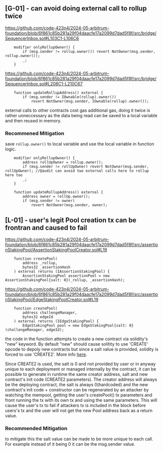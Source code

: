 ## [G-01] - can avoid doing external call to rollup twice
https://github.com/code-423n4/2024-05-arbitrum-foundation/blob/6f861c85b281a29f04daacfe17a2099d7dad5f8f/src/bridge/SequencerInbox.sol#L103C1-L106C6
```
    modifier onlyRollupOwner() {
        if (msg.sender != rollup.owner()) revert NotOwner(msg.sender, rollup.owner());
        _;
    }
```

https://github.com/code-423n4/2024-05-arbitrum-foundation/blob/6f861c85b281a29f04daacfe17a2099d7dad5f8f/src/bridge/SequencerInbox.sol#L208C1-L210C67
```
    function updateRollupAddress() external {
        if (msg.sender != IOwnable(rollup).owner())
            revert NotOwner(msg.sender, IOwnable(rollup).owner());
```
external calls to other contracts cost gas additional gas, doing it twice is rather unneccessary as the data being read can be saved to a local variable and then  reused in memory.

### Recommened Mitigation
save `rollup.owner()` to local variable and  use the local variable in function logic. 


```
    modifier onlyRollupOwner() {
        address rollUpOwner = rollup.owner();
        if (msg.sender != rollUpOwner) revert NotOwner(msg.sender, rollUpOwner); //@audit can avoid two external calls here to rollup here too
        _;
    }
```

```
    function updateRollupAddress() external {
        address owner = rollUp.owner();
        if (msg.sender != owner)
            revert NotOwner(msg.sender, owner); 
```


## [L-01] - user's legit Pool creation tx can be frontran and caused to fail
https://github.com/code-423n4/2024-05-arbitrum-foundation/blob/6f861c85b281a29f04daacfe17a2099d7dad5f8f/src/assertionStakingPool/AssertionStakingPoolCreator.sol#L19
```
    function createPool(
        address _rollup,
        bytes32 _assertionHash
    ) external returns (IAssertionStakingPool) {
        AssertionStakingPool assertionPool = new AssertionStakingPool{salt: 0}(_rollup, _assertionHash);
```
https://github.com/code-423n4/2024-05-arbitrum-foundation/blob/6f861c85b281a29f04daacfe17a2099d7dad5f8f/src/assertionStakingPool/EdgeStakingPoolCreator.sol#L19
```
    function createPool(
        address challengeManager,
        bytes32 edgeId
    ) external returns (IEdgeStakingPool) {
        EdgeStakingPool pool = new EdgeStakingPool{salt: 0}(challengeManager, edgeId);
```

the code in the function attempts to create a new contract via solidity's "new" keyword. By default  "new" should cause solitity to use 'CREATE' opcode to depoly new contracts but since a salt value is provided, solidity is forced to use 'CREATE2'. More info [here](https://docs.soliditylang.org/en/v0.8.25/control-structures.html#salted-contract-creations-create2). 

Since CREATE2 is used, the salt is 0 and not provided by user or in anyway unique to each deployment or managed internally by the contract, it can be possible to generate in runtime the same creator address, salt and new contract's init code (CREATE2 parameters). The creator address will always be the deploying contract, the salt is always 0(hardcoded) and the new contract's  init code + constructor can be regenerated by an attacker by watching the mempool, getting the user's createPool() tx parameters and  front running the tx with its own tx and using the same parameters. 
This will cause the user's tx to fail if attackers tx is included in the block before users's tx and the user will not get the new Pool address back as a return value. 

### Recommended Mitigation
to mitigate this the salt value can be made to be more unique to each call. For example instead of it being 0 it can be the msg.sender value. 
